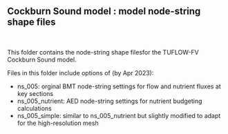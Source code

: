 ## Cockburn Sound model : model node-string shape files

<br>

This folder contains the node-string shape filesfor the TUFLOW-FV Cockburn Sound model.

Files in this folder include options of (by Apr 2023):

- ns_005: orginal BMT node-string settings for flow and nutrient fluxes at key sections
- ns_005_nutrient: AED node-string settings for nutrient budgeting calculations
- ns_005_simple: similar to ns_005_nutrient but slightly modified to adapt for the high-resolution mesh
